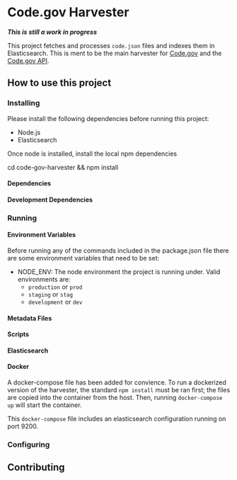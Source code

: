 # Code.gov Harvester

___This is still a work in progress___

This project fetches and processes `code.json` files and indexes them in Elasticsearch. This is ment to be the main harvester for [Code.gov](https://code.gov) and the [Code.gov API](https://github.com/gsa/code-gov-api).

## How to use this project

### Installing
Please install the following dependencies before running this project:

* Node.js
* Elasticsearch

Once node is installed, install the local npm dependencies

cd code-gov-harvester && npm install

#### Dependencies

#### Development Dependencies

### Running

#### Environment Variables

Before running any of the commands included in the package.json file there are some environment variables that need to be set:
* NODE_ENV: The node environment the project is running under. Valid environments are:
  * `production` or `prod`
  * `staging` or `stag`
  * `development` or `dev`
#### Metadata Files

#### Scripts

#### Elasticsearch

#### Docker

A docker-compose file has been added for convience. To run a dockerized version of the harvester, the standard `npm install` must be ran first; the files are copied into the container from the host.
Then, running `docker-compose up` will start the container.

This `docker-compose` file includes an elasticsearch configuration running on port 9200.

### Configuring

## Contributing

